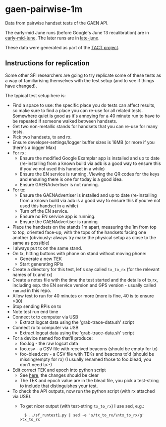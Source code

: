 # gaen-pairwise-1m

Data from pairwise handset tests of the GAEN API.

The early-mid June runs (before Google's June 13 recalibration) 
are in [early-mid-june](early-mid-june/). The later runs are
in [late-june](late-june/).

These data were generated as part of the [TACT project](https://down.dsg.cs.tcd.ie/tact/).

## Instructions for replication

Some other SFI researchers are going to try replicate some
of these tests as a way of familiarising themselves with the
test setup (and to see if things have changed).

The typical test setup here is:

- Find a space to use: the specific place you do tests
can affect results, so make sure to find a place you 
can re-use for all related tests. Somewhere quiet is
good as it's annoying for a 40 minute run to have to
be repeated if someone walked between handsets.
- Get two non-metallic stands for handsets that you
can re-use for many tests.
- Pick two handsets, tx and rx.
- Ensure developer-settings/logger buffer sizes is 16MB 
  (or more if you there's a bigger Max)
- For rx:
    - Ensure the modified Google Examplar app is installed and up to
      date (re-installing from a known build via adb
      is a good way to ensure this if you've not used
      this handset in a while)
    - Ensure the EN service is running. Viewing the 
      QR codes for the keys and ensuring there is one
      for today is a good idea.
    - Ensure GAENAdvertiser is not running.
- For tx:
    - Ensure the GAENAdvertiser is installed and up to
      date (re-installing from a known build via adb
      is a good way to ensure this if you've not used
      this handset in a while)
    - Turn off the EN service.
    - Ensure no EN service app is running.
    - Ensure the GAENAdvertiser is running
- Place the handsets on the stands 1m apart, measuring the 1m from top
  to top, oriented face-up, with the tops of the
  handsets facing one another (obviously: always try make
  the physical setup as close to the same as possible)
- I always put tx on the same stand.
- On tx, hitting buttons with phone on stand without moving phone:
    - Generate a new TEK
    - Start generating RPIs
- Create a directory for this test, let's say called ``tx_to_rx``
  (for the relevant names of tx and rx)
- Create a notes file with the time the test started and the 
  details of tx,rx, including esp. the 
  EN service version and GPS version - usually called ``run.md``
  in this repo.
- Allow test to run for 40 minutes or more
  (more is fine, 40 is to ensure >30)
- Stop sending RPIs on tx
- Note test run end time
- Connect tx to computer via USB
    - Extract logcat data using the 'grab-trace-data.sh'
      script
- Connect rx to computer via USB
    - Extract logcat data using the 'grab-trace-data.sh'
      script
- For a device named foo that'll produce:
    - foo.log - the raw logcat data
    - foo.csv - a CSV file with received beacons (should be empty for tx)
    - foo-blead.csv - a CSV file with TEKs and beacons tx'd (should be missing/empty for rx) 
      (I usually renamed those to foo.blead, you don't need to:-)
- Edit correct TEK and epoch into python script
    - See [here](./late-june/sf_runtest1.py), the changes should be clear
    - The TEK and epoch value are in the blead file, you pick a test-string to
      include that distinguishes your test.
- To check the API outputs, now run the python script (with rx attached
  via USB). 
    - To get nicer output (with test-string  ``tx_to_rx``) I use sed, e.g.:

            $ ../sf_runtest1.py | sed -e 's/tx_to_rx/\ntx_to_rx/g' >tx_to_rx
